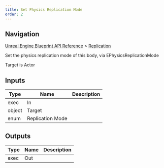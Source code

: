 ```yaml
---
title: Set Physics Replication Mode
order: 2
---
```

## Navigation

[Unreal Engine Blueprint API Reference](https://dev.epicgames.com/documentation/en-us/unreal-engine/BlueprintAPI) > [Replication](https://dev.epicgames.com/documentation/en-us/unreal-engine/BlueprintAPI/Replication)

Set the physics replication mode of this body, via EPhysicsReplicationMode

Target is Actor

## Inputs

| Type | Name | Description |
| --- | --- | --- |
| exec | In |  |
| object | Target |  |
| enum | Replication Mode |  |

## Outputs

| Type | Name | Description |
| --- | --- | --- |
| exec | Out |  |

